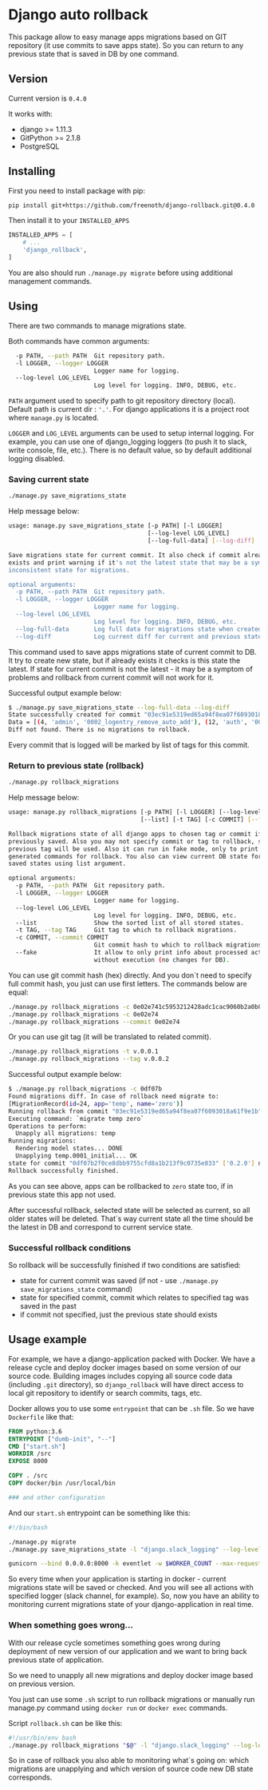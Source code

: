 # Django auto rollback
This package allow to easy manage apps migrations based on GIT repository (it use commits to save apps state).
So you can return to any previous state that is saved in DB by one command.

## Version
Current version is `0.4.0`

It works with:
- django >= 1.11.3
- GitPython >= 2.1.8
- PostgreSQL

## Installing

First you need to install package with pip:
```bash
pip install git+https://github.com/freenoth/django-rollback.git@0.4.0
```

Then install it to your `INSTALLED_APPS`
```python
INSTALLED_APPS = [
    # ...
    'django_rollback',
]
```

You are also should run `./manage.py migrate` before using additional management commands.

## Using
There are two commands to manage migrations state.

Both commands have common arguments:
```bash
  -p PATH, --path PATH  Git repository path.
  -l LOGGER, --logger LOGGER
                        Logger name for logging.
  --log-level LOG_LEVEL
                        Log level for logging. INFO, DEBUG, etc.

```
`PATH` argument used to specify path to git repository directory (local). Default path is current dir : `'.'`. For django applications it is a project root where `manage.py` is located.

`LOGGER` and `LOG_LEVEL` arguments can be used to setup internal logging. For example, you can use one of django_logging loggers (to push it to slack, write console, file, etc.). There is no default value, so by default additional logging disabled.

### Saving current state
```bash
./manage.py save_migrations_state
```
Help message below:
```bash
usage: manage.py save_migrations_state [-p PATH] [-l LOGGER]
                                       [--log-level LOG_LEVEL]
                                       [--log-full-data] [--log-diff]

Save migrations state for current commit. It also check if commit already
exists and print warning if it's not the latest state that may be a symptom of
inconsistent state for migrations.

optional arguments:
  -p PATH, --path PATH  Git repository path.
  -l LOGGER, --logger LOGGER
                        Logger name for logging.
  --log-level LOG_LEVEL
                        Log level for logging. INFO, DEBUG, etc.
  --log-full-data       Log full data for migrations state when created.
  --log-diff            Log current diff for current and previous state.

```
This command used to save apps migrations state of current commit to DB. It try to create new state, but if already exists it checks is this state the latest.
If state for current commit is not the latest - it may be a symptom of problems and rollback from current commit will not work for it.

Successful output example below:
```bash
$ ./manage.py save_migrations_state --log-full-data --log-diff
State successfully created for commit "03ec91e5319ed65a94f8ea07f6093018a61f9e1b" ['0.3.2'].
Data = [(4, 'admin', '0002_logentry_remove_auto_add'), (12, 'auth', '0008_alter_user_username_max_length'), (5, 'contenttypes', '0002_remove_content_type_name'), (15, 'django_rollback', '0001_initial'), (14, 'sessions', '0001_initial')]
Diff not found. There is no migrations to rollback.
```
Every commit that is logged will be marked by list of tags for this commit.

### Return to previous state (rollback)
```bash
./manage.py rollback_migrations
```
Help message below:
```bash
usage: manage.py rollback_migrations [-p PATH] [-l LOGGER] [--log-level LOG_LEVEL] 
                                     [--list] [-t TAG] [-c COMMIT] [--fake]

Rollback migrations state of all django apps to chosen tag or commit if
previously saved. Also you may not specify commit or tag to rollback, so the
previous tag will be used. Also it can run in fake mode, only to print
generated commands for rollback. You also can view current DB state for all
saved states using list argument.

optional arguments:
  -p PATH, --path PATH  Git repository path.
  -l LOGGER, --logger LOGGER
                        Logger name for logging.
  --log-level LOG_LEVEL
                        Log level for logging. INFO, DEBUG, etc.
  --list                Show the sorted list of all stored states.
  -t TAG, --tag TAG     Git tag to which to rollback migrations.
  -c COMMIT, --commit COMMIT
                        Git commit hash to which to rollback migrations.
  --fake                It allow to only print info about processed actions
                        without execution (no changes for DB).

```

You can use git commit hash (hex) directly. And you don`t need to specify full commit hash, you just can use first letters.
The commands below are equal:
```bash
./manage.py rollback_migrations -c 0e02e741c5953212428adc1cac9060b2a0b8626b
./manage.py rollback_migrations -c 0e02e74
./manage.py rollback_migrations --commit 0e02e74
```
Or you can use git tag (it will be translated to related commit).
```bash
./manage.py rollback_migrations -t v.0.0.1
./manage.py rollback_migrations --tag v.0.0.2
```

Successful output example below:
```bash
$ ./manage.py rollback_migrations -c 0df07b
Found migrations diff. In case of rollback need migrate to:
[MigrationRecord(id=24, app='temp', name='zero')]
Running rollback from commit "03ec91e5319ed65a94f8ea07f6093018a61f9e1b" ['0.2.1'] to commit "0df07b2f0ce8dbb9755cfd8a1b213f9c0735e833" ['0.2.0'].
Executing command: `migrate temp zero`
Operations to perform:
  Unapply all migrations: temp
Running migrations:
  Rendering model states... DONE
  Unapplying temp.0001_initial... OK
state for commit "0df07b2f0ce8dbb9755cfd8a1b213f9c0735e833" ['0.2.0'] now is the last state in DB
Rollback successfully finished.

```

As you can see above, apps can be rollbacked to `zero` state too, if in previous state this app not used.

After successful rollback, selected state will be selected as current, so all older states will be deleted.
That`s way current state all the time should be the latest in DB and correspond to current service state.

### Successful rollback conditions
So rollback will be successfully finished if two conditions are satisfied:
- state for current commit was saved (if not - use `./manage.py save_migrations_state` command)
- state for specified commit, commit which relates to specified tag was saved in the past
- if commit not specified, just the previous state should exists 

## Usage example
For example, we have a django-application packed with Docker. We have a release cycle and deploy docker images based on some version of our source code. Building images includes copying all source code data (including `.git` directory), so `django_rollback` will have direct access to local git repository to identify or search commits, tags, etc.

Docker allows you to use some `entrypoint` that can be `.sh` file. So we have `Dockerfile` like that:
```dockerfile
FROM python:3.6
ENTRYPOINT ["dumb-init", "--"]
CMD ["start.sh"]
WORKDIR /src
EXPOSE 8000

COPY . /src
COPY docker/bin /usr/local/bin

### and other configuration
```
And our `start.sh` entrypoint can be something like this:
```bash
#!/bin/bash

./manage.py migrate
./manage.py save_migrations_state -l "django.slack_logging" --log-level INFO --log-diff

gunicorn --bind 0.0.0.0:8000 -k eventlet -w $WORKER_COUNT --max-requests $MAX_REQUESTS --reload app.wsgi:application

```
So every time when your application is starting in docker - current migrations state will be saved or checked. And you will see all actions with specified logger (slack channel, for example). So, now you have an ability to monitoring current migrations state of your django-application in real time.

### When something goes wrong...

With our release cycle sometimes something goes wrong during deployment of new version of our application and we want to bring back previous state of application.

So we need to unapply all new migrations and deploy docker image based on previous version.

You just can use some `.sh` script to run rollback migrations or manually run manage.py command using `docker run` or `docker exec` commands.

Script `rollback.sh` can be like this:
```bash
#!/usr/bin/env bash
./manage.py rollback_migrations "$@" -l "django.slack_logging" --log-level INFO

```
So in case of rollback you also able to monitoring what`s going on: which migrations are unapplying and which version of source code new DB state corresponds.
